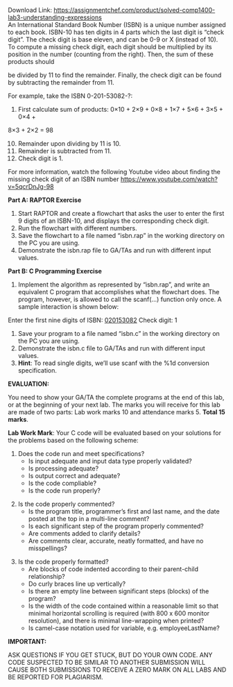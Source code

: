 Download Link: https://assignmentchef.com/product/solved-comp1400-lab3-understanding-expressions
<br>
An International Standard Book Number (ISBN) is a unique number assigned to each book.  ISBN-10 has ten digits in 4 parts which the last digit is “check digit”. The check digit is base eleven, and can be 0-9 or X (instead of 10). To compute a missing check digit, each digit should be multiplied by its position in the number (counting from the right). Then, the sum of these products should

be divided by 11 to find the remainder. Finally, the check digit can  be found by subtracting the remainder from 11.

For example, take the ISBN 0-201-53082-?:

<ol>

 <li>First calculate sum of products: 0×10 + 2×9 + 0×8 + 1×7 + 5×6 + 3×5 + 0×4 +</li>

</ol>

8×3 + 2×2 = 98

<ol start="10">

 <li>Remainder upon dividing by 11 is 10.</li>

 <li>Remainder is subtracted from 11.</li>

 <li>Check digit is 1.</li>

</ol>

For more information, watch the following Youtube video about finding the missing check digit of an ISBN number     https://www.youtube.com/watch?v=5qcrDnJg-98

<strong>Part A: RAPTOR Exercise </strong>




<ol>

 <li>Start RAPTOR and create a flowchart that asks the user to enter the first 9 digits of an ISBN-10, and displays the corresponding check digit.</li>

 <li>Run the flowchart with different numbers.</li>

 <li>Save the flowchart to a file named “isbn.rap” in the working directory on the PC you are using.</li>

 <li>Demonstrate the isbn.rap file to GA/TAs and run with different input values.</li>

</ol>




<strong>Part B: C Programming Exercise </strong>

<strong> </strong>

<ol>

 <li>Implement the algorithm as represented by “isbn.rap”, and write an equivalent C program that accomplishes what the flowchart does. The program, however, is allowed to call the scanf(…) function only once. A sample interaction is shown below:</li>

</ol>




Enter the first nine digits of ISBN: <u>020153082</u>  Check digit: 1




<ol>

 <li>Save your program to a file named “isbn.c” in the working directory on the PC you are using.</li>

 <li>Demonstrate the isbn.c file to GA/TAs and run with different input values.</li>

 <li><strong>Hint</strong>: To read single digits, we’ll use scanf with the %1d conversion specification.</li>

</ol>




<strong>EVALUATION: </strong>

You need to show your GA/TA the complete programs at the end of this lab, or at the beginning of your next lab. The marks you will receive for this lab are made of two parts: Lab work marks 10 and attendance marks 5. <strong>Total 15 marks</strong>.




<strong>Lab Work Mark</strong>: Your C code will be evaluated based on your solutions for the problems based on the following scheme:




<ol>

 <li>Does the code run and meet specifications?

  <ul>

   <li>Is input adequate and input data type properly validated?</li>

   <li>Is processing adequate?</li>

   <li>Is output correct and adequate?</li>

   <li>Is the code compliable?</li>

   <li>Is the code run properly?</li>

  </ul></li>

</ol>




<ol start="2">

 <li>Is the code properly commented?

  <ul>

   <li>Is the program title, programmer’s first and last name, and the date posted at the top in a multi-line comment?</li>

   <li>Is each significant step of the program properly commented?</li>

   <li>Are comments added to clarify details?</li>

   <li>Are comments clear, accurate, neatly formatted, and have no misspellings?</li>

  </ul></li>

</ol>




<ol start="3">

 <li>Is the code properly formatted?

  <ul>

   <li>Are blocks of code indented according to their parent-child relationship?</li>

   <li>Do curly braces line up vertically?</li>

   <li>Is there an empty line between significant steps (blocks) of the program?</li>

   <li>Is the width of the code contained within a reasonable limit so that minimal horizontal scrolling is required (with 800 x 600 monitor resolution), and there is minimal line-wrapping when printed?</li>

   <li>Is camel-case notation used for variable, e.g. employeeLastName?</li>

  </ul></li>

</ol>




<strong>IMPORTANT: </strong>

ASK QUESTIONS IF YOU GET STUCK, BUT DO YOUR OWN CODE. ANY CODE SUSPECTED TO BE SIMILAR TO ANOTHER SUBMISSION WILL CAUSE BOTH SUBMISSIONS TO RECEIVE A ZERO MARK ON ALL LABS AND BE REPORTED FOR PLAGIARISM.
